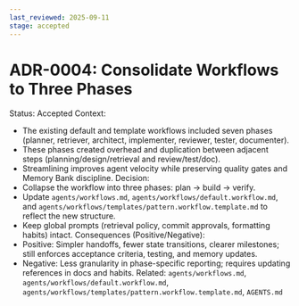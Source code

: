 ```yaml
---
last_reviewed: 2025-09-11
stage: accepted
---
```


# ADR-0004: Consolidate Workflows to Three Phases

Status: Accepted
Context:

- The existing default and template workflows included seven phases (planner, retriever, architect, implementer, reviewer, tester, documenter).
- These phases created overhead and duplication between adjacent steps (planning/design/retrieval and review/test/doc).
- Streamlining improves agent velocity while preserving quality gates and Memory Bank discipline.
  Decision:
- Collapse the workflow into three phases: plan → build → verify.
- Update `agents/workflows.md`, `agents/workflows/default.workflow.md`, and `agents/workflows/templates/pattern.workflow.template.md` to reflect the new structure.
- Keep global prompts (retrieval policy, commit approvals, formatting habits) intact.
  Consequences (Positive/Negative):
- Positive: Simpler handoffs, fewer state transitions, clearer milestones; still enforces acceptance criteria, testing, and memory updates.
- Negative: Less granularity in phase-specific reporting; requires updating references in docs and habits.
  Related: `agents/workflows.md`, `agents/workflows/default.workflow.md`, `agents/workflows/templates/pattern.workflow.template.md`, `AGENTS.md`
